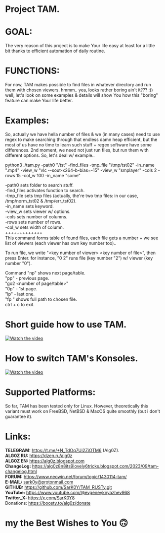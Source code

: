
# Project TAM.
# GOAL:

The very reason of this project is to make Your life easy at least for a little bit thanks to efficient automation of daily routine.

# FUNCTIONS:

For now, TAM makes possible to find files in whatever directory and run them with chosen viewers. hmmm.. yea, looks rather boring ain't it??? :)) well, let's look on some examples & details will show You how this "boring" feature can make Your life better.

# Examples:

So, actually we have hella number of files & we (in many cases) need to use regex to make searching through that endless damn heap efficient, but the most of us have no time to learn such stuff + regex software have some differences. 2nd moment, we need not just run files, but run them with different options. So, let's deal w/ example..

 python3 ./tam.py -path0 "/tst"  -find_files -tmp_file "/tmp/tst02" -in_name ".mp4" -view_w "vlc --sout-x264-b-bias=-15" -view_w "smplayer"  -cols 2 -rows 15 -col_w 100 -in_name "some"
 
 -path0 sets folder to search stuff.<br>
 -find_files activates function to search.<br>
 -tmp_file sets tmp files (actually, the're two tmp files: in our case, /tmp/norm_tst02 & /tmp/err_tst02).<br>
 -in_name sets keyword.<br>
 -view_w sets viewer w/ options.<br>
 -cols sets number of columns.<br>
 -rows sets number of rows.<br>
 -col_w sets width of column.<br>
+++++++++++++<br>
 This command forms table of found files, each file gets a number + we see list of viewers (each viewer has own key number too)..<br>
 
 To run file, we write "\<key number of viewer\> \<key number of file\>", then press Enter. for instance, "0 2" runs file (key number "2") w/ viewer (key number "0").<br>
 
 Command "np" shows next page/table.<br>
 "pp" - previous page.<br>
 "go2 \<number of page/table\>"<br>
 "0p" - 1st page.<br>
 "lp" - last one.<br>
 "fp <key number of file>" shows full path to chosen file.<br>
 ctrl + c to exit.<br>
 # Short guide how to use TAM.
 [![Watch the video](https://img.youtube.com/vi/szqe--xIs8I/maxresdefault.jpg)](https://youtu.be/szqe--xIs8I)
 # How to switch TAM's Konsoles.
 [![Watch the video](https://img.youtube.com/vi/dkRJKsMTyoc/maxresdefault.jpg)](https://youtu.be/dkRJKsMTyoc)
 # Supported Platforms:
 
 So far, TAM has been tested only for Linux. However, theoretically this variant must work on FreeBSD, NetBSD & MacOS quite smoothly (but i don't guarantee it). <br>
 # Links: <br>
 <b>TELEGRAM:</b> https://t.me/+N_TdOq7Ui2ZiOTM6 (Alg0Z). <br>
 <b>ALG0Z RU:</b> https://dzen.ru/alg0z <br>
 <b>ALG0Z EN:</b> https://alg0z.blogspot.com <br>
 <b>ChangeLog:</b> https://alg0z8n8its9lovely6tricks.blogspot.com/2023/09/tam-changelog.html <br>
 <b>FORUM:</b> https://www.neowin.net/forum/topic/1430114-tam/ <br>
 <b>E-MAIL:</b> sark0y@protonmail.com <br>
 <b>GITHUB:</b> https://github.com/SarK0Y/TAM_RUSTy.git <br>
 <b>YouTube:</b> https://www.youtube.com/@evgeneyknyazhev968 <br>
 <b>Twitter_X:</b> https://x.com/SarK0Y8 <br>
 Donations: https://boosty.to/alg0z/donate <br>
 
# my the Best Wishes to You 🙃
